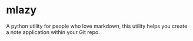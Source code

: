 # mlazy
A python utility for people who love markdown, this utility helps you create a note application within your Git repo.
